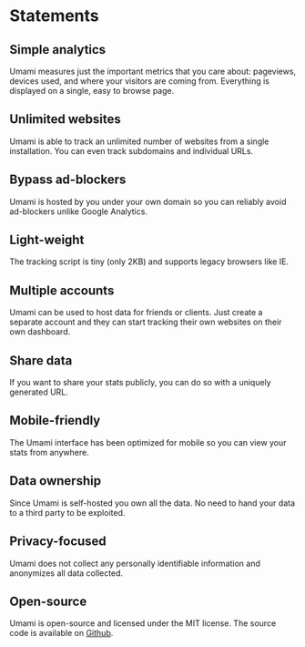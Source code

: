 # Statements

## Simple analytics

Umami measures just the important metrics that you care about: pageviews, devices used, and where your visitors
are coming from. Everything is displayed on a single, easy to browse page.

## Unlimited websites

Umami is able to track an unlimited number of websites from a single installation. You can even track subdomains and
individual URLs.

## Bypass ad-blockers

Umami is hosted by you under your own domain so you can reliably avoid ad-blockers unlike Google Analytics.

## Light-weight

The tracking script is tiny (only 2KB) and supports legacy browsers like IE.

## Multiple accounts

Umami can be used to host data for friends or clients. Just create a separate account and they can start tracking their
own websites on their own dashboard.

## Share data

If you want to share your stats publicly, you can do so with a uniquely generated URL.

## Mobile-friendly

The Umami interface has been optimized for mobile so you can view your stats from anywhere.

## Data ownership

Since Umami is self-hosted you own all the data. No need to hand your data to a third party to be exploited.

## Privacy-focused

Umami does not collect any personally identifiable information and anonymizes all data collected.

## Open-source

Umami is open-source and licensed under the MIT license. The source code is available on 
[Github](https://github.com/mikecao/umami).
